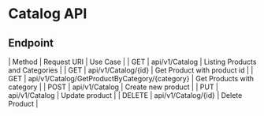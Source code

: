 ﻿# Catalog API

## Endpoint

| Method | Request URI | Use Case |
| GET | api/v1/Catalog | Listing Products and Categories |
| GET | api/v1/Catalog/{id} | Get Product with product id |
| GET | api/v1/Catalog/GetProductByCategory/{category} | Get Products with category |
| POST | api/v1/Catalog | Create new product |
| PUT | api/v1/Catalog | Update product |
| DELETE | api/v1/Catalog/{id} | Delete Product |